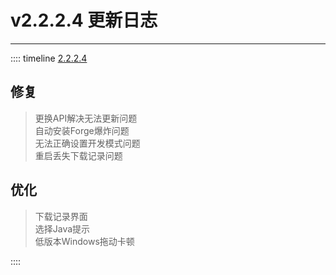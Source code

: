 # v2.2.2.4 更新日志  

___
:::: timeline [2.2.2.4](https://github.com/MCSLTeam/MCSL2/releases/tag/v2.2.2.4)  

## 修复  

> 更换API解决无法更新问题  
> 自动安装Forge爆炸问题  
> 无法正确设置开发模式问题  
> 重启丢失下载记录问题  

## 优化  

> 下载记录界面  
> 选择Java提示  
> 低版本Windows拖动卡顿

::::
